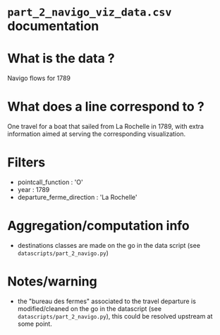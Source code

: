 
`part_2_navigo_viz_data.csv` documentation
===

# What is the data ? 

Navigo flows for 1789

# What does a line correspond to ?

One travel for a boat that sailed from La Rochelle in 1789, with extra information aimed at serving the corresponding visualization.

# Filters

- pointcall_function : 'O'
- year : 1789
- departure_ferme_direction : 'La Rochelle'

# Aggregation/computation info

- destinations classes are made on the go in the data script (see `datascripts/part_2_navigo.py`)

# Notes/warning

- the "bureau des fermes" associated to the travel departure is modified/cleaned on the go in the datascript (see `datascripts/part_2_navigo.py`), this could be resolved upstream at some point.
  